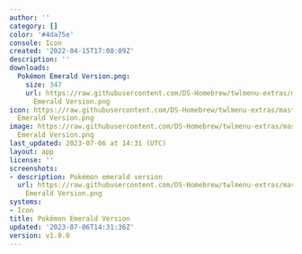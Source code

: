 ```yaml
---
author: ''
category: []
color: '#4da75e'
console: Icon
created: '2022-04-15T17:08:09Z'
description: ''
downloads:
  Pokémon Emerald Version.png:
    size: 347
    url: https://raw.githubusercontent.com/DS-Homebrew/twlmenu-extras/master/_nds/TWiLightMenu/icons/Pokémon
      Emerald Version.png
icon: https://raw.githubusercontent.com/DS-Homebrew/twlmenu-extras/master/_nds/TWiLightMenu/icons/Pokémon
  Emerald Version.png
image: https://raw.githubusercontent.com/DS-Homebrew/twlmenu-extras/master/_nds/TWiLightMenu/icons/Pokémon
  Emerald Version.png
last_updated: 2023-07-06 at 14:31 (UTC)
layout: app
license: ''
screenshots:
- description: Pokémon emerald version
  url: https://raw.githubusercontent.com/DS-Homebrew/twlmenu-extras/master/_nds/TWiLightMenu/icons/Pokémon
    Emerald Version.png
systems:
- Icon
title: Pokémon Emerald Version
updated: '2023-07-06T14:31:36Z'
version: v1.0.0
---
```

